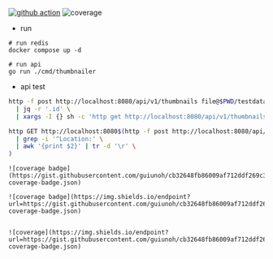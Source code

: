 [![github action](https://github.com/guiunoh/thumbnailer/actions/workflows/go.yml/badge.svg)](https://github.com/guiunoh/thumbnailer/actions/workflows/go.yml)
![coverage](https://img.shields.io/endpoint?url=https://gist.githubusercontent.com/guiunoh/cb32648fb86009af712ddf269c3a49c8/raw/thumbnailer-coverage-badge.json)


* run
```base
# run redis
docker compose up -d

# run api
go run ./cmd/thumbnailer
```

* api test
```bash
http -f post http://localhost:8080/api/v1/thumbnails file@$PWD/testdata/original.jpg rate=RATE50 \
  | jq -r '.id' \
  | xargs -I {} sh -c 'http get http://localhost:8080/api/v1/thumbnails/{} -o {}.png'

http GET http://localhost:8080$(http -f post http://localhost:8080/api/v1/thumbnails file@$PWD/testdata/original.jpg rate=RATE50 --headers \
  | grep -i '^Location:' \
  | awk '{print $2}' | tr -d '\r' \
)

```



```
![coverage badge](https://gist.githubusercontent.com/guiunoh/cb32648fb86009af712ddf269c3a49c8/raw/de8a4a23d1e7e1535f97adc70a999dde1ef2c124/thumbnailer-coverage-badge.json)

![coverage badge](https://img.shields.io/endpoint?url=https://gist.githubusercontent.com/guiunoh/cb32648fb86009af712ddf269c3a49c8/raw/de8a4a23d1e7e1535f97adc70a999dde1ef2c124/thumbnailer-coverage-badge.json)


![coverage](https://img.shields.io/endpoint?url=https://gist.githubusercontent.com/guiunoh/cb32648fb86009af712ddf269c3a49c8/raw/274b14fd50ae3f59558b7326df3c0e9b86521918/thumbnailer-coverage-badge.json)

```

